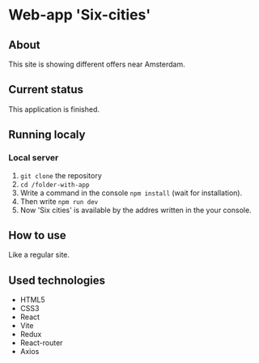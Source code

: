 # Web-app 'Six-cities'

## About 
This site is showing different offers near Amsterdam.

## Current status

This application is finished.

## Running localy

### Local server

1. `git clone` the repository
2. `cd /folder-with-app`
3. Write a command in the console `npm install` (wait for installation).
4. Then write `npm run dev`
5. Now 'Six cities' is available by the addres written in the your console.

## How to use

Like a regular site.

## Used technologies

- HTML5
- CSS3
- React
- Vite
- Redux
- React-router
- Axios
